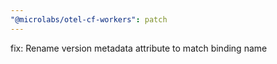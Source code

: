 ```yaml
---
"@microlabs/otel-cf-workers": patch
---
```


fix: Rename version metadata attribute to match binding name
